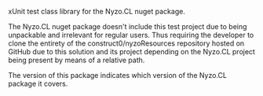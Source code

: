 xUnit test class library for the Nyzo.CL nuget package.




The Nyzo.CL nuget package doesn't include this test project due to being unpackable and irrelevant for regular users. Thus requiring the developer to clone the entirety of the construct0/nyzoResources repository hosted on GitHub due to this solution and its project depending on the Nyzo.CL project being present by means of a relative path.




The version of this package indicates which version of the Nyzo.CL package it covers.